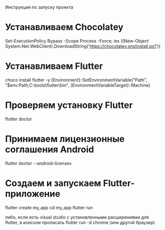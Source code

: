 Инструкция по запуску проекта

# Устанавливаем Chocolatey 
Set-ExecutionPolicy Bypass -Scope Process -Force; iex ((New-Object System.Net.WebClient).DownloadString('https://chocolatey.org/install.ps1'))

# Устанавливаем Flutter
choco install flutter -y
[Environment]::SetEnvironmentVariable("Path", "$env:Path;C:\tools\flutter\bin", [EnvironmentVariableTarget]::Machine)

# Проверяем установку Flutter
flutter doctor

# Принимаем лицензионные соглашения Android
flutter doctor --android-licenses

# Создаем и запускаем Flutter-приложение
flutter create my_app
cd my_app
flutter run

либо, если есть visual studio с установленными расширениями для flutter, в консоли прописать flutter run -d chrome (или другой браузер)
